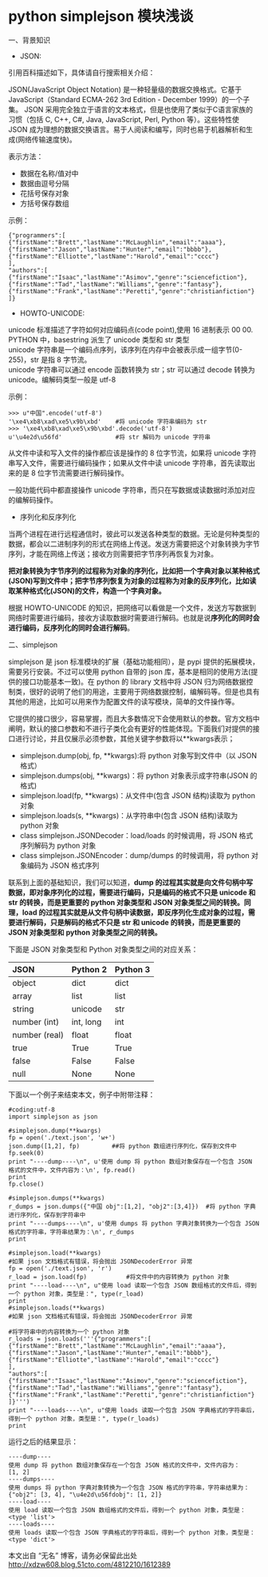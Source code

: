 # python simplejson 模块浅谈

一、背景知识

- JSON:

引用百科描述如下，具体请自行搜索相关介绍：

JSON(JavaScript Object Notation) 是一种轻量级的数据交换格式。它基于 JavaScript（Standard ECMA-262 3rd Edition - December 1999）的一个子集。 JSON 采用完全独立于语言的文本格式，但是也使用了类似于C语言家族的习惯（包括 C, C++, C#, Java, JavaScript, Perl, Python 等）。这些特性使 JSON 成为理想的数据交换语言。易于人阅读和编写，同时也易于机器解析和生成(网络传输速度快)。

表示方法：

- 数据在名称/值对中
- 数据由逗号分隔
- 花括号保存对象
- 方括号保存数组

示例：

```
{"programmers":[
{"firstName":"Brett","lastName":"McLaughlin","email":"aaaa"},
{"firstName":"Jason","lastName":"Hunter","email":"bbbb"},
{"firstName":"Elliotte","lastName":"Harold","email":"cccc"}
],
"authors":[
{"firstName":"Isaac","lastName":"Asimov","genre":"sciencefiction"},
{"firstName":"Tad","lastName":"Williams","genre":"fantasy"},
{"firstName":"Frank","lastName":"Peretti","genre":"christianfiction"}
]}
```

- HOWTO-UNICODE:

unicode 标准描述了字符如何对应编码点(code point),使用 16 进制表示 00 00.  
PYTHON 中，basestring 派生了 unicode 类型和 str 类型  
unicode 字符串是一个编码点序列，该序列在内存中会被表示成一组字节(0-255)，str 是指 8 字节流。  
unicode 字符串可以通过 encode 函数转换为 str；str 可以通过 decode 转换为 unicode。编解码类型一般是 utf-8  

示例：

```
>>> u"中国".encode('utf-8')
'\xe4\xb8\xad\xe5\x9b\xbd'    #将 unicode 字符串编码为 str
>>> '\xe4\xb8\xad\xe5\x9b\xbd'.decode('utf-8')
u'\u4e2d\u56fd'               #将 str 解码为 unicode 字符串
```

从文件中读和写入文件的操作都应该是操作的 8 位字节流，如果将 unicode 字符串写入文件，需要进行编码操作；如果从文件中读 unicode 字符串，首先读取出来的是 8 位字节流需要进行解码操作。

一般功能代码中都直接操作 unicode 字符串，而只在写数据或读数据时添加对应的编解码操作。

- 序列化和反序列化

当两个进程在进行远程通信时，彼此可以发送各种类型的数据。无论是何种类型的数据，都会以二进制序列的形式在网络上传送。发送方需要把这个对象转换为字节序列，才能在网络上传送；接收方则需要把字节序列再恢复为对象。

**把对象转换为字节序列的过程称为对象的序列化，比如把一个字典对象以某种格式(JSON)写到文件中；把字节序列恢复为对象的过程称为对象的反序列化，比如读取某种格式化(JSON)的文件，构造一个字典对象。**

根据 HOWTO-UNICODE 的知识，把网络可以看做是一个文件，发送方写数据到网络时需要进行编码，接收方读取数据时需要进行解码。也就是说**序列化的同时会进行编码，反序列化的同时会进行解码**。
    
二、simplejson

simplejson 是 json 标准模块的扩展（基础功能相同），是 pypi 提供的拓展模块，需要另行安装。不过可以使用 python 自带的 json 库，基本是相同的使用方法(提供的接口功能基本一致)。在 python 的 library 文档中将 JSON 归为网络数据控制类，很好的说明了他们的用途，主要用于网络数据控制，编解码等。但是也具有其他的用途，比如可以用来作为配置文件的读写模块，简单的文件操作等。

它提供的接口很少，容易掌握，而且大多数情况下会使用默认的参数。官方文档中阐明，默认的接口参数和不进行子类化会有更好的性能体现。下面我们对提供的接口进行讨论，并且仅展示必须参数，其他关键字参数将以**kwargs表示；

- simplejson.dump(obj, fp, **kwargs):将 python 对象写到文件中（以 JSON 格式）
- simplejson.dumps(obj, **kwargs)：将 python 对象表示成字符串(JSON 的格式)
- simplejson.load(fp, **kwargs)：从文件中(包含 JSON 结构)读取为 python 对象
- simplejson.loads(s, **kwargs)：从字符串中(包含 JSON 结构)读取为 python 对象
- class simplejson.JSONDecoder：load/loads 的时候调用，将 JSON 格式序列解码为 python 对象
- class simplejson.JSONEncoder：dump/dumps 的时候调用，将 python 对象编码为 JSON 格式序列

联系到上面的基础知识，我们可以知道，**dump 的过程其实就是向文件句柄中写数据，即对象序列化的过程，需要进行编码，只是编码的格式不只是 unicode 和 str 的转换，而是更重要的 python 对象类型和 JSON 对象类型之间的转换。同理，load 的过程其实就是从文件句柄中读数据，即反序列化生成对象的过程，需要进行解码，只是解码的格式不只是 str 和 unicode 的转换，而是更重要的 JSON 对象类型和 python 对象类型之间的转换。**

下面是 JSON 对象类型和 Python 对象类型之间的对应关系：

|JSON	|Python 2	|Python 3|
|:------|:----------|:-------|
|object	|dict	|dict|
|array|	list|	list|
|string|	unicode|	str|
|number (int)|	int, long|	int|
|number (real)	|float|	float|
|true	|True|	True|
|false|	False|	False|
|null	|None|	None|

下面以一个例子来结束本文，例子中附带注释：

```
#coding:utf-8
import simplejson as json
 
#simplejson.dump(**kwargs)
fp = open('./text.json', 'w+')
json.dump([1,2], fp)         ##将 python 数组进行序列化，保存到文件中
fp.seek(0)
print "----dump----\n", u'使用 dump 将 python 数组对象保存在一个包含 JSON 格式的文件中，文件内容为：\n', fp.read()
print 
fp.close()         
 
#simplejson.dumps(**kwargs)
r_dumps = json.dumps({"中国 obj":[1,2], "obj2":[3,4]})  #将 python 字典进行序列化，保存到字符串中
print "----dumps----\n", u'使用 dumps 将 python 字典对象转换为一个包含 JSON 格式的字符串，字符串结果为：\n', r_dumps
print
 
#simplejson.load(**kwargs)
#如果 json 文档格式有错误，将会抛出 JSONDecoderError 异常
fp = open('./text.json', 'r')
r_load = json.load(fp)           #将文件中的内容转换为 python 对象
print "----load----\n", u"使用 load 读取一个包含 JSON 数组格式的文件后，得到一个 python 对象，类型是：", type(r_load)
print 
#simplejson.loads(**kwargs)
#如果 json 文档格式有错误，将会抛出 JSONDecoderError 异常
 
#将字符串中的内容转换为一个 python 对象
r_loads = json.loads('''{"programmers":[
{"firstName":"Brett","lastName":"McLaughlin","email":"aaaa"},
{"firstName":"Jason","lastName":"Hunter","email":"bbbb"},
{"firstName":"Elliotte","lastName":"Harold","email":"cccc"}
],
"authors":[
{"firstName":"Isaac","lastName":"Asimov","genre":"sciencefiction"},
{"firstName":"Tad","lastName":"Williams","genre":"fantasy"},
{"firstName":"Frank","lastName":"Peretti","genre":"christianfiction"}
]}''')
print "----loads----\n", u"使用 loads 读取一个包含 JSON 字典格式的字符串后，得到一个 python 对象，类型是：", type(r_loads)
print
```

运行之后的结果显示：

```
----dump----
使用 dump 将 python 数组对象保存在一个包含 JSON 格式的文件中，文件内容为：
[1, 2]
----dumps----
使用 dumps 将 python 字典对象转换为一个包含 JSON 格式的字符串，字符串结果为：
{"obj2": [3, 4], "\u4e2d\u56fdobj": [1, 2]}
----load----
使用 load 读取一个包含 JSON 数组格式的文件后，得到一个 python 对象，类型是： <type 'list'>
----loads----
使用 loads 读取一个包含 JSON 字典格式的字符串后，得到一个 python 对象，类型是： <type 'dict'>
```

本文出自 “无名” 博客，请务必保留此出处 <http://xdzw608.blog.51cto.com/4812210/1612389>